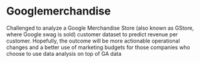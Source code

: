 # Googlemerchandise
Challenged to analyze a Google Merchandise Store (also known as GStore, where Google swag is sold) customer dataset to predict revenue per customer. 
Hopefully, the outcome will be more actionable operational changes and a better use of marketing budgets for those companies who choose to use data analysis on top of GA data
